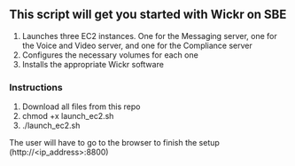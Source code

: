 ## This script will get you started with Wickr on SBE
1. Launches three EC2 instances. One for the Messaging server, one for the Voice and Video server, and one for the Compliance server
2. Configures the necessary volumes for each one
3. Installs the appropriate Wickr software

### Instructions
1. Download all files from this repo
2. chmod +x launch_ec2.sh
3. ./launch_ec2.sh

The user will have to go to the browser to finish the setup (http://<ip_address>:8800)
